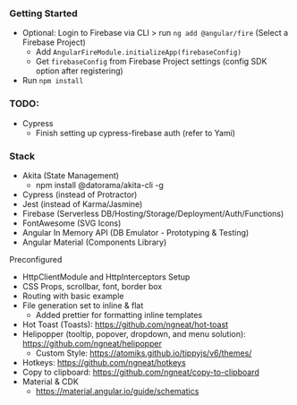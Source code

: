 ### Getting Started
- Optional: Login to Firebase via CLI > run `ng add @angular/fire` (Select a Firebase Project)
  - Add `AngularFireModule.initializeApp(firebaseConfig)`
  - Get `firebaseConfig` from Firebase Project settings (config SDK option after registering)
- Run `npm install`

### TODO:
- Cypress
  - Finish setting up cypress-firebase auth (refer to Yami)
  
### Stack
- Akita (State Management)
  - npm install @datorama/akita-cli -g
- Cypress (instead of Protractor)
- Jest (instead of Karma/Jasmine)
- Firebase (Serverless DB/Hosting/Storage/Deployment/Auth/Functions)
- FontAwesome (SVG Icons)
- Angular In Memory API (DB Emulator - Prototyping & Testing)
- Angular Material (Components Library)

Preconfigured
- HttpClientModule and HttpInterceptors Setup
- CSS Props, scrollbar, font, border box
- Routing with basic example
- File generation set to inline & flat
  - Added prettier for formatting inline templates
- Hot Toast (Toasts): https://github.com/ngneat/hot-toast
- Helipopper (tooltip, popover, dropdown, and menu solution): https://github.com/ngneat/helipopper 
  - Custom Style: https://atomiks.github.io/tippyjs/v6/themes/
- Hotkeys: https://github.com/ngneat/hotkeys
- Copy to clipboard: https://github.com/ngneat/copy-to-clipboard
- Material & CDK  
  - https://material.angular.io/guide/schematics

